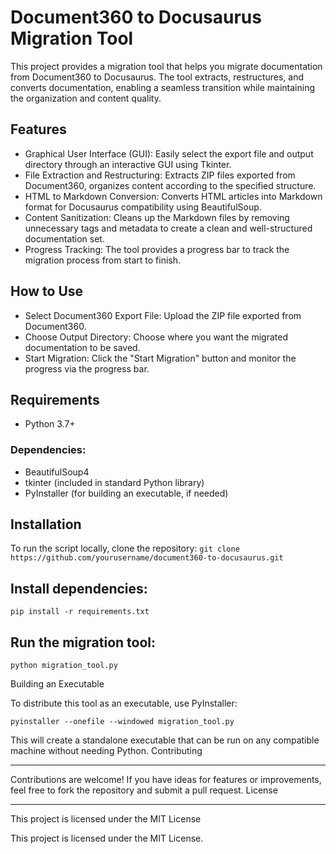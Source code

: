 # Document360 to Docusaurus Migration Tool

This project provides a migration tool that helps you migrate documentation from Document360 to Docusaurus. The tool extracts, restructures, and converts documentation, enabling a seamless transition while maintaining the organization and content quality.

## Features
- Graphical User Interface (GUI): Easily select the export file and output directory through an interactive GUI using Tkinter.
- File Extraction and Restructuring: Extracts ZIP files exported from Document360, organizes content according to the specified structure.
- HTML to Markdown Conversion: Converts HTML articles into Markdown format for Docusaurus compatibility using BeautifulSoup.
- Content Sanitization: Cleans up the Markdown files by removing unnecessary tags and metadata to create a clean and well-structured documentation set.
- Progress Tracking: The tool provides a progress bar to track the migration process from start to finish.

## How to Use
- Select Document360 Export File: Upload the ZIP file exported from Document360.
- Choose Output Directory: Choose where you want the migrated documentation to be saved.
- Start Migration: Click the "Start Migration" button and monitor the progress via the progress bar.

## Requirements
- Python 3.7+

### Dependencies:
- BeautifulSoup4
- tkinter (included in standard Python library)
- PyInstaller (for building an executable, if needed)

## Installation

To run the script locally, clone the repository: `git clone https://github.com/yourusername/document360-to-docusaurus.git`

## Install dependencies:

`pip install -r requirements.txt`

## Run the migration tool:

`python migration_tool.py`

Building an Executable

To distribute this tool as an executable, use PyInstaller:

`pyinstaller --onefile --windowed migration_tool.py`

This will create a standalone executable that can be run on any compatible machine without needing Python.
Contributing

***

Contributions are welcome! If you have ideas for features or improvements, feel free to fork the repository and submit a pull request.
License

***

This project is licensed under the MIT License

This project is licensed under the MIT License.
